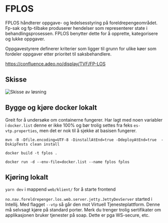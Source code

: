 # FPLOS

FPLOS håndterer oppgave- og ledelsesstyring på foreldrepengeområdet. Fp-sak og fp-tilbake produserer hendelser som representerer state i behandlingsprosessen. FPLOS benytter dette for å opprette, kategorisere og lukke oppgaver.

Oppgavestyrere definerer kriterier som ligger til grunn for ulike køer som fordeler oppgaver etter prioritet til saksbehandlere. 

https://confluence.adeo.no/display/TVF/FP-LOS

## Skisse

![Skisse av løsning](skisse-løsning-v19.png)

## Bygge og kjøre docker lokalt
Greit for å undersøke om containerne fungerer. Har lagt med noen variabler i `docker.list` denne er ikke 100% og bør
trolig settes fra feks `es-vtp.properties`, men det er nok til å sjekke at basisen fungerer.
```
mvn -B -Dfile.encoding=UTF-8 -DinstallAtEnd=true -DdeployAtEnd=true  -DskipTests clean install

docker build -t fplos .

docker run -d --env-file=docker.list --name fplos fplos
```




## Kjøring lokalt

`yarn dev` i mappend `web/klient/` for å starte frontend


`no.nav.foreldrepenger.los.web.server.jetty.JettyDevServer` started i Intellij. Med
flagget `--vtp` så går den mot Virtuell Tjenesteplattform. Denne må selvsagt kjøre på 
standard porter. Merk du trenger trolig sertifikater om applikasjonen bruker tjenester
på soap. Dette er pga WS-secure, etc.
